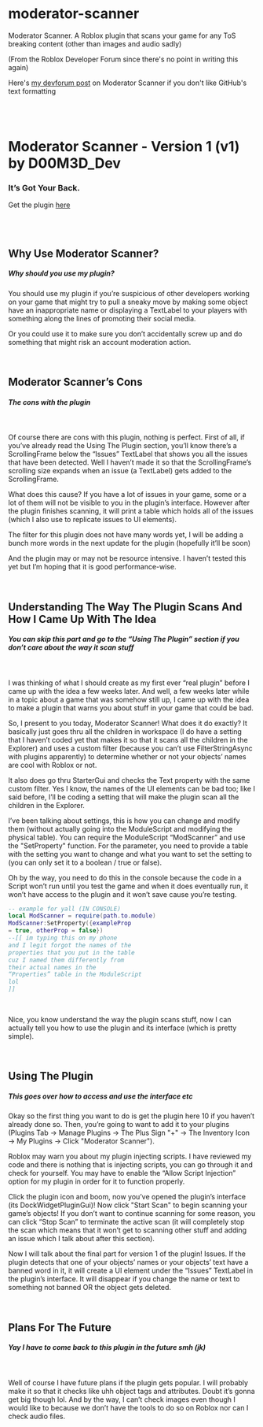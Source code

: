 # moderator-scanner
Moderator Scanner. A Roblox plugin that scans your game for any ToS breaking content (other than images and audio sadly)

(From the Roblox Developer Forum since there's no point in writing this again)

Here's [my devforum post](https://devforum.roblox.com/t/moderator-scanner-that-plugin-thats-got-your-back/2802965) on Moderator Scanner if you don't like GitHub's text formatting

<br>
<br>

# Moderator Scanner - Version 1 (v1) by D00M3D_Dev
### It’s Got Your Back.


Get the plugin [here](https://create.roblox.com/store/asset/16021836300/Moderator-Scanner)

<br>
<br>

## Why Use Moderator Scanner?
##### Why should you use my plugin?


You should use my plugin if you’re suspicious of other developers working on your game that might try to pull a sneaky move by making some object have an inappropriate name or displaying a TextLabel to your players with something along the lines of promoting their social media.

Or you could use it to make sure you don’t accidentally screw up and do something that might risk an account moderation action.

<br>

## Moderator Scanner’s Cons
##### The cons with the plugin

<br>

Of course there are cons with this plugin, nothing is perfect. First of all, if you’ve already read the Using The Plugin section, you’ll know there’s a ScrollingFrame below the “Issues” TextLabel that shows you all the issues that have been detected. Well I haven’t made it so that the ScrollingFrame’s scrolling size expands when an issue (a TextLabel) gets added to the ScrollingFrame.

What does this cause? If you have a lot of issues in your game, some or a lot of them will not be visible to you in the plugin’s interface. However after the plugin finishes scanning, it will print a table which holds all of the issues (which I also use to replicate issues to UI elements).

The filter for this plugin does not have many words yet, I will be adding a bunch more words in the next update for the plugin (hopefully it’ll be soon)

And the plugin may or may not be resource intensive. I haven’t tested this yet but I’m hoping that it is good performance-wise.

<br>

## Understanding The Way The Plugin Scans And How I Came Up With The Idea
##### You can skip this part and go to the “Using The Plugin” section if you don’t care about the way it scan stuff

<br>

I was thinking of what I should create as my first ever “real plugin” before I came up with the idea a few weeks later. And well, a few weeks later while in a topic about a game that was somehow still up, I came up with the idea to make a plugin that warns you about stuff in your game that could be bad.

So, I present to you today, Moderator Scanner! What does it do exactly? It basically just goes thru all the children in workspace (I do have a setting that I haven’t coded yet that makes it so that it scans all the children in the Explorer) and uses a custom filter (because you can’t use FilterStringAsync with plugins apparently) to determine whether or not your objects’ names are cool with Roblox or not.

It also does go thru StarterGui and checks the Text property with the same custom filter. Yes I know, the names of the UI elements can be bad too; like I said before, I’ll be coding a setting that will make the plugin scan all the children in the Explorer.

I’ve been talking about settings, this is how you can change and modify them (without actually going into the ModuleScript and modifying the physical table). You can require the ModuleScript “ModScanner” and use the "SetProperty" function. For the parameter, you need to provide a table with the setting you want to change and what you want to set the setting to (you can only set it to a boolean / true or false).

Oh by the way, you need to do this in the console because the code in a Script won’t run until you test the game and when it does eventually run, it won’t have access to the plugin and it won’t save cause you’re testing.

```lua
-- example for yall (IN CONSOLE)
local ModScanner = require(path.to.module)
ModScanner:SetProperty({exampleProp
= true, otherProp = false})
--[[ im typing this on my phone
and I legit forgot the names of the
properties that you put in the table
cuz I named them differently from
their actual names in the
“Properties” table in the ModuleScript
lol
]]
```

<br>

Nice, you know understand the way the plugin scans stuff, now I can actually tell you how to use the plugin and its interface (which is pretty simple).

<br>

## Using The Plugin
##### This goes over how to access and use the interface etc


Okay so the first thing you want to do is get the plugin here 10 if you haven’t already done so. Then, you’re going to want to add it to your plugins (Plugins Tab → Manage Plugins → The Plus Sign "+" → The Inventory Icon → My Plugins → Click "Moderator Scanner").

Roblox may warn you about my plugin injecting scripts. I have reviewed my code and there is nothing that is injecting scripts, you can go through it and check for yourself. You may have to enable the “Allow Script Injection” option for my plugin in order for it to function properly.

Click the plugin icon and boom, now you’ve opened the plugin’s interface (its DockWidgetPluginGui)! Now click "Start Scan" to begin scanning your game’s objects! If you don’t want to continue scanning for some reason, you can click “Stop Scan” to terminate the active scan (it will completely stop the scan which means that it won’t get to scanning other stuff and adding an issue which I talk about after this section).

Now I will talk about the final part for version 1 of the plugin! Issues. If the plugin detects that one of your objects’ names or your objects’ text have a banned word in it, it will create a UI element under the “Issues” TextLabel in the plugin’s interface. It will disappear if you change the name or text to something not banned OR the object gets deleted.

<br>

## Plans For The Future
##### Yay I have to come back to this plugin in the future smh (jk)

<br>

Well of course I have future plans if the plugin gets popular. I will probably make it so that it checks like uhh object tags and attributes. Doubt it’s gonna get big though lol. And by the way, I can’t check images even though I would like to because we don’t have the tools to do so on Roblox nor can I check audio files.
